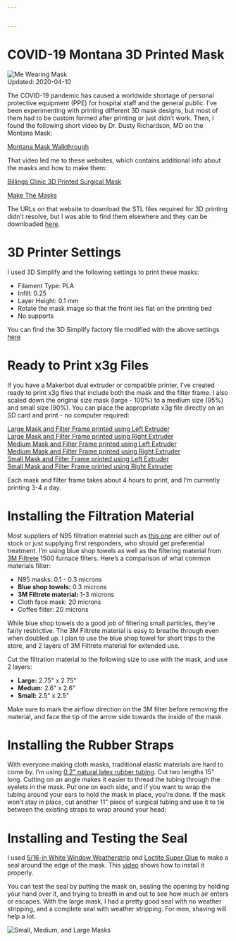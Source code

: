 ```yaml
---


---
```


<h1 id="covid-19-montana-3d-printed-mask">COVID-19 Montana 3D Printed Mask</h1>
<p><img src="https://github.com/lwhitty/COVID-19_Montana_3D_Printed_Mask/raw/master/wearing_mask_400px.jpg" alt="Me Wearing Mask"><br>
Updated: 2020-04-10</p>
<p>The COVID-19 pandemic has caused a worldwide shortage of personal protective equipment (PPE) for hospital staff and the general public. I’ve been experimenting with printing different 3D mask designs, but most of them had to be custom formed after printing or just didn’t work. Then, I found the following short video by Dr. Dusty Richardson, MD on the Montana Mask:</p>
<p><a href="https://www.youtube.com/watch?v=nArDE44miz0">Montana Mask Walkthrough</a></p>
<p>That video led me to these websites, which contains additional info about the masks and how to make them:</p>
<p><a href="https://www.billingsclinic.com/foundation/3d-printed-surgical-mask/">Billings Clinic 3D Printed Surgical Mask</a></p>
<p><a href="https://www.makethemasks.com/">Make The Masks</a></p>
<p>The URLs on that website to download the STL files required for 3D printing didn’t resolve, but I was able to find them elsewhere and they can be downloaded <a href="https://github.com/lwhitty/COVID-19_Montana_3D_Printed_Mask/raw/master/n95-montana-mask.zip">here</a>.</p>
<h1 id="d-printer-settings">3D Printer Settings</h1>
<p>I used 3D Simplify and the following settings to print these masks:</p>
<ul>
<li>Filament Type: PLA</li>
<li>Infill: 0.25</li>
<li>Layer Height: 0.1 mm</li>
<li>Rotate the mask image so that the front lies flat on the printing bed</li>
<li>No supports</li>
</ul>
<p>You can find the 3D Simplify factory file modified with the above settings <a href="https://github.com/lwhitty/COVID-19_Montana_3D_Printed_Mask/raw/master/MontanaMasks.factory">here</a></p>
<h1 id="ready-to-print-x3g-files">Ready to Print x3g Files</h1>
<p>If you have a Makerbot dual extruder or compatible printer, I’ve created ready to print x3g files that include both the mask and the filter frame. I also scaled down the original size mask (large - 100%) to a medium size (95%) and small size (90%). You can place the appropriate x3g file directly on an SD card and print - no computer required:</p>
<p><a href="https://github.com/lwhitty/COVID-19_Montana_3D_Printed_Mask/raw/master/MontanaMasks_100_PLA_L.x3g">Large Mask and Filter Frame printed using Left Extruder</a><br>
<a href="https://github.com/lwhitty/COVID-19_Montana_3D_Printed_Mask/raw/master/MontanaMasks_100_PLA_R.x3g">Large Mask and Filter Frame printed using Right Extruder</a><br>
<a href="https://github.com/lwhitty/COVID-19_Montana_3D_Printed_Mask/raw/master/MontanaMasks_95_PLA_L.x3g">Medium Mask and Filter Frame printed using Left Extruder</a><br>
<a href="https://github.com/lwhitty/COVID-19_Montana_3D_Printed_Mask/raw/master/MontanaMasks_95_PLA_R.x3g">Medium Mask and Filter Frame printed using Right Extruder</a><br>
<a href="https://github.com/lwhitty/COVID-19_Montana_3D_Printed_Mask/raw/master/MontanaMasks_90_PLA_L.x3g">Small Mask and Filter Frame printed using Left Extruder</a><br>
<a href="https://github.com/lwhitty/COVID-19_Montana_3D_Printed_Mask/raw/master/MontanaMasks_90_PLA_R.x3g">Small Mask and Filter Frame printed using Right Extruder</a></p>
<p>Each mask and filter frame takes about 4 hours to print, and I’m currently printing 3-4 a day.</p>
<h1 id="installing-the-filtration-material">Installing the Filtration Material</h1>
<p>Most suppliers of N95 filtration material such as <a href="https://www.flowmarkhightech.com/">this one</a> are either out of stock or just supplying first responders, who should get preferential treatment. I’m using blue shop towels as well as the filtering material from <a href="https://www.filtrete.com/3M/en_US/filtrete/about-us/the-right-filter-for-you/">3M Filtrete</a> 1500 furnace filters. Here’s a comparison of what common materials filter:</p>
<ul>
<li>N95 masks: 0.1 - 0.3 microns</li>
<li><strong>Blue shop towels:</strong> 0.3 microns</li>
<li><strong>3M Filtrete material:</strong> 1-3 microns</li>
<li>Cloth face mask: 20 microns</li>
<li>Coffee filter: 20 microns</li>
</ul>
<p>While blue shop towels do a good job of filtering small particles, they’re fairly restrictive. The 3M Filtrete material is easy to breathe through even when doubled up. I plan to use the blue shop towel for short trips to the store, and 2 layers of 3M Filtrete material for extended use.</p>
<p>Cut the filtration material to the following size to use with the mask, and use 2 layers:</p>
<ul>
<li><strong>Large:</strong> 2.75" x 2.75"</li>
<li><strong>Medum:</strong> 2.6" x 2.6"</li>
<li><strong>Small:</strong> 2.5" x 2.5"</li>
</ul>
<p>Make sure to mark the airflow direction on the 3M filter before removing the material, and face the tip of the arrow side towards  the inside of the mask.</p>
<h1 id="installing-the-rubber-straps">Installing the Rubber Straps</h1>
<p>With everyone making cloth masks, traditional elastic materials are hard to come by.  I’m using <a href="https://www.amazon.com/gp/product/B01LYF949F/ref=ppx_od_dt_b_asin_title_s02?ie=UTF8&amp;psc=1">0.2" natural latex rubber tubing</a>. Cut two lengths 15" long. Cutting on an angle makes it easier to thread the tubing through the eyelets in the mask. Put one on each side, and if you want to wrap the tubing around your ears to hold the mask in place, you’re done. If the mask won’t stay in place, cut another 11" piece of surgical tubing and use it to tie between the existing straps to wrap around your head:</p>
<h1 id="installing-and-testing-the-seal">Installing and Testing the Seal</h1>
<p>I used <a href="https://www.lowes.com/pd/M-D-17-ft-x-5-16-in-White-Window-Seal-Rubber-Window-Weatherstrip/1010041">5/16-in White Window Weatherstrip</a> and <a href="https://www.lowes.com/pd/LOCTITE-Precision-Pen-Super-Glue-Gel-4-Gram-Super-Glue-Clear-Multipurpose-Adhesive/1000939724">Loctite Super Glue</a> to make a seal around the edge of the mask. This <a href="https://www.youtube.com/watch?v=UkYnSPlj7AI&amp;list=PLZI0BjypoZ-bdtBwPr9JfbpGa-oSaFYXc&amp;index=4&amp;t=0s">video</a> shows how to install it properly.</p>
<p>You can test the seal by putting the mask on, sealing the opening by holding your hand over it, and trying to breath in and out to see how much air enters or escapes. With the large mask, I had a pretty good seal with no weather stripping, and a complete seal with weather stripping. For men, shaving will help a lot.</p>
<p><img src="https://github.com/lwhitty/COVID-19_Montana_3D_Printed_Mask/raw/master/S_M_L_Montana_Masks_400px.jpg" alt="Small, Medium, and Large Masks"></p>

